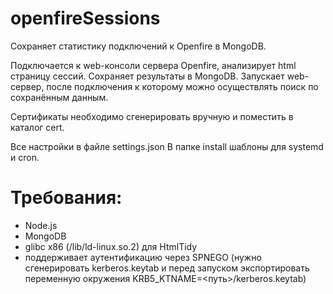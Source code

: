# openfireSessions
Сохраняет статистику подключений к Openfire в MongoDB.

Подключается к web-консоли сервера Openfire, анализирует html страницу сессий.
Сохраняет результаты в MongoDB.
Запускает web-сервер, после подключения к которому можно осуществлять поиск по сохранённым данным.

Сертификаты необходимо сгенерировать вручную и поместить в каталог cert.

Все настройки в файле settings.json
В папке install шаблоны для systemd и cron.

# Требования:
* Node.js
* MongoDB
* glibc x86 (/lib/ld-linux.so.2) для HtmlTidy
* поддерживает аутентификацию через SPNEGO (нужно сгенерировать kerberos.keytab и перед запуском экспортировать переменную окружения KRB5_KTNAME=<путь>/kerberos.keytab)
